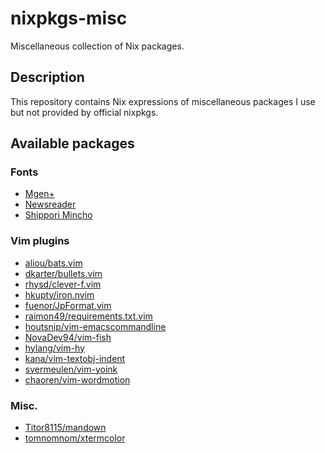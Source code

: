 # nixpkgs-misc

Miscellaneous collection of  Nix packages.

## Description

This repository contains Nix expressions of miscellaneous packages I use but
not provided by official nixpkgs.

## Available packages

### Fonts

- [Mgen+](http://jikasei.me/font/mgenplus/)
- [Newsreader](https://github.com/productiontype/Newsreader/)
- [Shippori Mincho](https://github.com/fontdasu/ShipporiMincho/)

### Vim plugins

- [aliou/bats.vim](https://github.com/aliou/bats.vim)
- [dkarter/bullets.vim](https://github.com/dkarter/bullets.vim)
- [rhysd/clever-f.vim](https://github.com/rhysd/clever-f.vim)
- [hkupty/iron.nvim](https://github.com/hkupty/iron.nvim)
- [fuenor/JpFormat.vim](https://github.com/fuenor/JpFormat.vim)
- [raimon49/requirements.txt.vim](https://github.com/raimon49/requirements.txt.vim)
- [houtsnip/vim-emacscommandline](https://github.com/houtsnip/vim-emacscommandline)
- [NovaDev94/vim-fish](https://github.com/NovaDev94/vim-fish)
- [hylang/vim-hy](https://github.com/hylang/vim-hy)
- [kana/vim-textobj-indent](https://github.com/kana/vim-textobj-indent)
- [svermeulen/vim-yoink](https://github.com/svermeulen/vim-yoink)
- [chaoren/vim-wordmotion](https://github.com/chaoren/vim-wordmotion)

### Misc.

- [Titor8115/mandown](https://github.com/Titor8115/mandown)
- [tomnomnom/xtermcolor](https://github.com/tomnomnom/xtermcolor)
